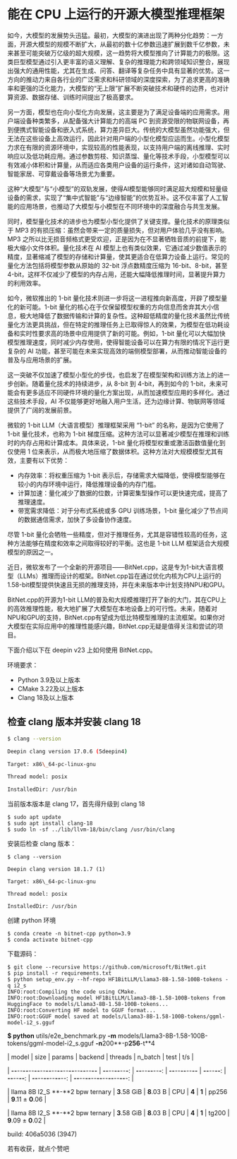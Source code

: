 # 能在 CPU 上运行的开源大模型推理框架



如今，大模型的发展势头迅猛。最初，大模型的演进出现了两种分化趋势：一方面，开源大模型的规模不断扩大，从最初的数十亿参数迅速扩展到数千亿参数，未来甚至可能突破万亿级的超大规模，这一趋势将大模型推向了计算能力的极限。这类巨型模型通过引入更丰富的语义理解、复杂的推理能力和跨领域知识整合，展现出强大的通用性能，尤其在生成、问答、翻译等复杂任务中具有显著的优势。这一方向的推动力来自各行业的广泛需求和科研领域的深度探索，为了追求更高的准确率和更强的泛化能力，大模型的“无上限”扩展不断突破技术和硬件的边界，也对计算资源、数据存储、训练时间提出了极高要求。

另一方面，模型也在向小型化方向发展，这主要是为了满足设备端的应用需求。用户端设备种类繁多，从配备强大计算能力的高端 PC 到资源受限的物联网设备，再到便携式智能设备和嵌入式系统，算力差异巨大。传统的大模型虽然功能强大，但无法在这些设备上高效运行，因此针对用户端的小型化模型应运而生。小型化模型力求在有限的资源环境中，实现较高的性能表现，以支持用户端的离线推理、实时响应以及低功耗应用。通过参数剪枝、知识蒸馏、量化等技术手段，小型模型可以有效减小体积和计算量，从而适应各类用户设备的运行条件，这对诸如自动驾驶、智能家居、可穿戴设备等场景尤为重要。

这种“大模型”与“小模型”的双轨发展，使得AI模型能够同时满足超大规模和轻量级设备的需求，实现了“集中式智能”与“边缘智能”的优势互补。这不仅丰富了人工智能的应用场景，也推动了大模型与小模型在不同环境中的深度融合与共生发展。

同时，模型量化技术的进步也为模型小型化提供了关键支撑。量化技术的原理类似于 MP3 的有损压缩：虽然会带来一定的质量损失，但对用户体验几乎没有影响。MP3 之所以比无损音频格式更受欢迎，正是因为在不显著牺牲音质的前提下，能极大缩小文件体积。量化技术在 AI 模型上也有类似效果，它通过减少数值表示的精度，显著缩减了模型的存储和计算量，使其更适合在低算力设备上运行。常见的量化方法包括将模型参数从原始的 32-bit 浮点数精度压缩为 16-bit、8-bit，甚至 4-bit，这样不仅减少了模型的内存占用，还能大幅降低推理时间，显著提升算力的利用效率。

如今，微软推出的 1-bit 量化技术则进一步将这一进程推向新高度，开辟了模型量化的新可能。1-bit 量化的核心在于仅保留模型权重的方向信息而舍弃其大小信息，极大地降低了数据传输和计算的复杂性。这种超低精度的量化技术虽然比传统量化方法更具挑战，但在特定的推理任务上已取得惊人的效果，为模型在低功耗设备和实时性要求高的场景中应用提供了新的可能。例如，1-bit 量化可以大幅加快模型推理速度，同时减少内存使用，使得智能设备可以在算力有限的情况下运行更复杂的 AI 功能，甚至可能在未来实现高效的端侧模型部署，从而推动智能设备的普及与应用场景的扩展。

这一突破不仅加速了模型小型化的步伐，也启发了在模型架构和训练方法上的进一步创新。随着量化技术的持续进步，从 8-bit 到 4-bit，再到如今的 1-bit，未来可能会有更多适应不同硬件环境的量化方案出现，从而加速模型应用的多样化。通过这些技术手段，AI 不仅能够更好地融入用户生活，还为边缘计算、物联网等领域提供了广阔的发展前景。

微软的 1-bit LLM（大语言模型）推理框架采用 “1-bit” 的名称，是因为它使用了 1-bit 量化技术，也称为 1-bit 梯度压缩。这种方法可以显著减少模型在推理和训练时的内存占用和计算成本。具体来说，1-bit 量化将模型权重或激活函数值量化到仅使用 1 位来表示，从而极大地压缩了数据体积。这种方法对大规模模型尤其有效，主要有以下优势：

* 内存效率：将权重压缩为 1-bit 表示后，存储需求大幅降低，使得模型能够在较小的内存环境中运行，降低推理设备的内存门槛。
* 计算加速：量化减少了数据的位数，计算密集型操作可以更快速完成，提高了推理速度。
* 带宽需求降低：对于分布式系统或多 GPU 训练场景，1-bit 量化减少了节点间的数据通信需求，加快了多设备协作速度。

尽管 1-bit 量化会牺牲一些精度，但对于推理任务，尤其是容错性较高的任务，这种方法能够在精度和效率之间取得较好的平衡。这也是 1-bit LLM 框架适合大规模模型的原因之一。

近日，微软发布了一个全新的开源项目——BitNet.cpp，这是专为1-bit大语言模型（LLMs）推理而设计的框架。BitNet.cpp旨在通过优化内核为CPU上运行的1.58-bit模型提供快速且无损的推理支持，并在未来版本中计划支持NPU和GPU。

BitNet.cpp的开源为1-bit LLM的普及和大规模推理打开了新的大门，其在CPU上的高效推理性能，极大地扩展了大模型在本地设备上的可行性。未来，随着对NPU和GPU的支持，BitNet.cpp有望成为低比特模型推理的主流框架。如果你对大模型在实际应用中的推理性能感兴趣，BitNet.cpp无疑是值得关注和尝试的项目。

下面介绍以下在 deepin v23 上如何使用 BitNet.cpp。

环境要求：

* Python 3.9及以上版本
* CMake 3.22及以上版本
* Clang 18及以上版本

## 检查 clang 版本并安装 clang 18

```bash
$ clang --version

Deepin clang version 17.0.6 (5deepin4)

Target: x86\_64-pc-linux-gnu

Thread model: posix

InstalledDir: /usr/bin
```

当前版本版本是 clang 17，首先得升级到 clang 18

```
$ sudo apt update
$ sudo apt install clang-18
$ sudo ln -sf ../lib/llvm-18/bin/clang /usr/bin/clang
```

安装后检查 clang 版本：

```
$ clang --version

Deepin clang version 18.1.7 (1)

Target: x86\_64-pc-linux-gnu

Thread model: posix

InstalledDir: /usr/bin
```

创建 python 环境

```
$ conda create -n bitnet-cpp python=3.9
$ conda activate bitnet-cpp
```


下载源码：

```
$ git clone --recursive https://github.com/microsoft/BitNet.git
$ pip install -r requirements.txt
$ python setup_env.py --hf-repo HF1BitLLM/Llama3-8B-1.58-100B-tokens -q i2_s
INFO:root:Compiling the code using CMake.
INFO:root:Downloading model HF1BitLLM/Llama3-8B-1.58-100B-tokens from HuggingFace to models/Llama3-8B-1.58-100B-tokens...
INFO:root:Converting HF model to GGUF format...
INFO:root:GGUF model saved at models/Llama3-8B-1.58-100B-tokens/ggml-model-i2_s.gguf

```


**\$ python** utils/e2e\_benchmark.py **-m** models/Llama3-8B-1.58-100B-tokens/ggml-model-i2\_s.gguf **-n**200**-p**256**-t**4

| model                          |       size |     params | backend    | threads | n\_batch |          test |                  t/s |

| **--**--**--**--**--**--**--**--**--**--**--**--**--**--**--** | **--**--**--**--**-**: | **--**--**--**--**-**: | **--**--**--**--**--** | **--**--**--**: | **--**--**--**: | **--**--**--**--**--**--: | **--**--**--**--**--**--**--**--**--**-: |

| llama 8B I2\_S **-**2 bpw ternary  |   **3**.58 GiB |     **8**.03 B | CPU        |       **4** |       **1** |         pp256 |          **9**.11 ± **0**.06 |

| llama 8B I2\_S **-**2 bpw ternary  |   **3**.58 GiB |     **8**.03 B | CPU        |       **4** |       **1** |         tg200 |          **9**.09 ± **0**.02 |

build: 406a5036 (3947)

若有收获，就点个赞吧
